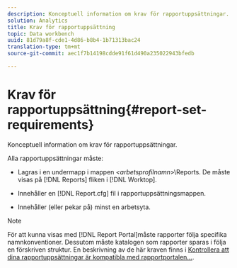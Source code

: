 ```yaml
---
description: Konceptuell information om krav för rapportuppsättningar.
solution: Analytics
title: Krav för rapportuppsättning
topic: Data workbench
uuid: 81d79a8f-cde1-4d86-b8b4-1b71313bac24
translation-type: tm+mt
source-git-commit: aec1f7b14198cdde91f61d490a235022943bfedb

---
```



# Krav för rapportuppsättning{#report-set-requirements}

Konceptuell information om krav för rapportuppsättningar.

Alla rapportuppsättningar måste:

* Lagras i en undermapp i mappen *&lt;arbetsprofilnamn*>\Reports. De måste visas på [!DNL Reports] fliken i [!DNL Worktop].

* Innehåller en [!DNL Report.cfg] fil i rapportuppsättningsmappen.
* Innehåller (eller pekar på) minst en arbetsyta.

>[!NOTE]
>
>För att kunna visas med [!DNL Report Portal]måste rapporter följa specifika namnkonventioner. Dessutom måste katalogen som rapporter sparas i följa en förskriven struktur. En beskrivning av de här kraven finns i [Kontrollera att dina rapportuppsättningar är kompatibla med rapportportalen...](../../home/c-rpt-oview/c-install-rpt-port/c-rpt-port-user-inter.md#section-2b141e5d198a4bbea455699126c24706).

